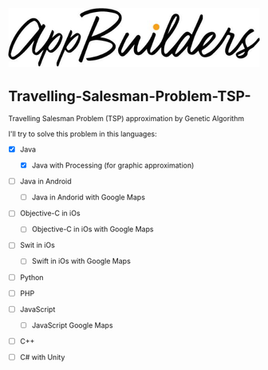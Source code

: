 <p align="center">
	<!---
			![alt tag](https://github.com/nalancer08/Arduino-Interface-Builder/blob/master/logo.jpeg)
-->
  <img src="https://github.com/nalancer08/Arduino-Interface-Builder/blob/master/logo.jpeg">
</p>

# Travelling-Salesman-Problem-TSP-
Travelling Salesman Problem (TSP) approximation by Genetic Algorithm

I'll try to solve this problem in this languages:

- [X] Java
  - [X] Java with Processing (for graphic approximation)
- [ ] Java in Android
  - [ ] Java in Andorid with Google Maps
- [ ] Objective-C in iOs
  - [ ] Objective-C in iOs with Google Maps
- [ ] Swit in iOs
  - [ ] Swift in iOs with Google Maps
- [ ] Python
- [ ] PHP
- [ ] JavaScript
  - [ ] JavaScript Google Maps
- [ ] C++
- [ ] C# with Unity

